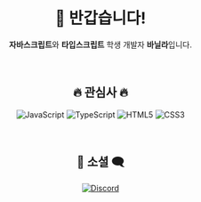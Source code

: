 <div align="center">

# 👋 반갑습니다!

<p><strong>자바스크립트</strong>와 <strong>타입스크립트</strong> 학생 개발자 <strong>바닐라</strong>입니다.</p>

<br/>

## 🔥 관심사 🔥

<p>
  <img src="https://img.shields.io/badge/JavaScript-F7DF1E?style=for-the-badge&logo=JavaScript&logoColor=black" alt="JavaScript"/> 
  <img src="https://img.shields.io/badge/TypeScript-3178C6?style=for-the-badge&logo=TypeScript&logoColor=white" alt="TypeScript"/> 
  <img src="https://img.shields.io/badge/HTML5-E34F26?style=for-the-badge&logo=HTML5&logoColor=white" alt="HTML5"/>
  <img src="https://img.shields.io/badge/CSS3-1572B6?style=for-the-badge&logo=CSS3&logoColor=white" alt="CSS3"/>
</p>

<br/>

## 💬 소셜 🗨️

<p>
  <a href="https://discord.com/users/1053585025074999369">
    <img src="https://img.shields.io/badge/discord-7289da?style=for-the-badge&logo=discord&logoColor=white" alt="Discord"/> 
  </a>
</p>

<span style="font-size: 2px; opacity: 0.1%;">&#169; 2024. Nilla. all rights reserved.</span>

</div>
